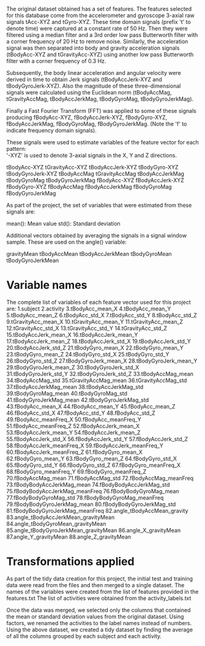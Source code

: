The original dataset obtained has a set of features.
The features selected for this database come from the accelerometer and gyroscope 3-axial raw signals tAcc-XYZ and tGyro-XYZ. 
These time domain signals (prefix 't' to denote time) were captured at a constant rate of 50 Hz. 
Then they were filtered using a median filter and a 3rd order low pass Butterworth filter with a corner frequency of 20 Hz to remove noise. Similarly, the acceleration signal was then separated into body and gravity acceleration signals (tBodyAcc-XYZ and tGravityAcc-XYZ) using another low pass Butterworth filter with a corner frequency of 0.3 Hz. 

Subsequently, the body linear acceleration and angular velocity were derived in time to obtain Jerk signals (tBodyAccJerk-XYZ and tBodyGyroJerk-XYZ). Also the magnitude of these three-dimensional signals were calculated using the Euclidean norm (tBodyAccMag, tGravityAccMag, tBodyAccJerkMag, tBodyGyroMag, tBodyGyroJerkMag). 

Finally a Fast Fourier Transform (FFT) was applied to some of these signals producing fBodyAcc-XYZ, fBodyAccJerk-XYZ, fBodyGyro-XYZ, fBodyAccJerkMag, fBodyGyroMag, fBodyGyroJerkMag. (Note the 'f' to indicate frequency domain signals). 

These signals were used to estimate variables of the feature vector for each pattern:  
'-XYZ' is used to denote 3-axial signals in the X, Y and Z directions.

tBodyAcc-XYZ
tGravityAcc-XYZ
tBodyAccJerk-XYZ
tBodyGyro-XYZ
tBodyGyroJerk-XYZ
tBodyAccMag
tGravityAccMag
tBodyAccJerkMag
tBodyGyroMag
tBodyGyroJerkMag
fBodyAcc-XYZ
fBodyAccJerk-XYZ
fBodyGyro-XYZ
fBodyAccMag
fBodyAccJerkMag
fBodyGyroMag
fBodyGyroJerkMag

As part of the project, the set of variables that were estimated from these signals are: 

mean(): Mean value
std(): Standard deviation

Additional vectors obtained by averaging the signals in a signal window sample. These are used on the angle() variable:

gravityMean
tBodyAccMean
tBodyAccJerkMean
tBodyGyroMean
tBodyGyroJerkMean

# Variable names

The complete list of variables of each feature vector used for this project are:
1.subject
2.activity
3.tBodyAcc_mean_X
4.tBodyAcc_mean_Y
5.tBodyAcc_mean_Z
6.tBodyAcc_std_X
7.tBodyAcc_std_Y
8.tBodyAcc_std_Z
9.tGravityAcc_mean_X
10.tGravityAcc_mean_Y
11.tGravityAcc_mean_Z
12.tGravityAcc_std_X
13.tGravityAcc_std_Y
14.tGravityAcc_std_Z
15.tBodyAccJerk_mean_X
16.tBodyAccJerk_mean_Y
17.tBodyAccJerk_mean_Z
18.tBodyAccJerk_std_X
19.tBodyAccJerk_std_Y
20.tBodyAccJerk_std_Z
21.tBodyGyro_mean_X
22.tBodyGyro_mean_Y
23.tBodyGyro_mean_Z
24.tBodyGyro_std_X
25.tBodyGyro_std_Y
26.tBodyGyro_std_Z
27.tBodyGyroJerk_mean_X
28.tBodyGyroJerk_mean_Y
29.tBodyGyroJerk_mean_Z
30.tBodyGyroJerk_std_X
31.tBodyGyroJerk_std_Y
32.tBodyGyroJerk_std_Z
33.tBodyAccMag_mean
34.tBodyAccMag_std
35.tGravityAccMag_mean
36.tGravityAccMag_std
37.tBodyAccJerkMag_mean
38.tBodyAccJerkMag_std
39.tBodyGyroMag_mean
40.tBodyGyroMag_std
41.tBodyGyroJerkMag_mean
42.tBodyGyroJerkMag_std
43.fBodyAcc_mean_X
44.fBodyAcc_mean_Y
45.fBodyAcc_mean_Z
46.fBodyAcc_std_X
47.fBodyAcc_std_Y
48.fBodyAcc_std_Z
49.fBodyAcc_meanFreq_X
50.fBodyAcc_meanFreq_Y
51.fBodyAcc_meanFreq_Z
52.fBodyAccJerk_mean_X
53.fBodyAccJerk_mean_Y
54.fBodyAccJerk_mean_Z
55.fBodyAccJerk_std_X
56.fBodyAccJerk_std_Y
57.fBodyAccJerk_std_Z
58.fBodyAccJerk_meanFreq_X
59.fBodyAccJerk_meanFreq_Y
60.fBodyAccJerk_meanFreq_Z
61.fBodyGyro_mean_X
62.fBodyGyro_mean_Y
63.fBodyGyro_mean_Z
64.fBodyGyro_std_X
65.fBodyGyro_std_Y
66.fBodyGyro_std_Z
67.fBodyGyro_meanFreq_X
68.fBodyGyro_meanFreq_Y
69.fBodyGyro_meanFreq_Z
70.fBodyAccMag_mean
71.fBodyAccMag_std
72.fBodyAccMag_meanFreq
73.fBodyBodyAccJerkMag_mean
74.fBodyBodyAccJerkMag_std
75.fBodyBodyAccJerkMag_meanFreq
76.fBodyBodyGyroMag_mean
77.fBodyBodyGyroMag_std
78.fBodyBodyGyroMag_meanFreq
79.fBodyBodyGyroJerkMag_mean
80.fBodyBodyGyroJerkMag_std
81.fBodyBodyGyroJerkMag_meanFreq
82.angle_tBodyAccMean_gravity
83.angle_tBodyAccJerkMean_gravityMean
84.angle_tBodyGyroMean_gravityMean
85.angle_tBodyGyroJerkMean_gravityMean
86.angle_X_gravityMean
87.angle_Y_gravityMean
88.angle_Z_gravityMean


# Transformations applied

As part of the tidy data creation for this project, the initial test and training data were read from the files and then merged to a single dataset.
The names of the variables were created from the list of features provided in the features.txt
The list of activities were obtained from the activity_labels.txt

Once the data was merged, we selected only the columns that contained the mean or standard deviation values from the original dataset.
Using factors, we renamed the activities to the label names instead of numbers.
Using the above dataset, we created a tidy dataset by finding the average of all the columns grouped by each subject and each activity.
